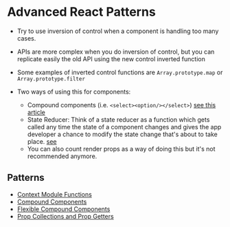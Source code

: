 # Advanced React Patterns
- Try to use inversion of control when a component is handling too many cases.
- APIs are more complex when you do inversion of control, but you can replicate easily the old API using the new control inverted function
- Some examples of inverted control functions are `Array.prototype.map` or `Array.prototype.filter`

- Two ways of using this for components:
  - Compound components (i.e. `<select><option/></select>`) [see this article](https://kentcdodds.com/blog/compound-components-with-react-hooks)
  - State Reducer: Think of a state reducer as a function which gets called any time the state of a component changes and gives the app developer a chance to modify the state change that's about to take place. [see](https://kentcdodds.com/blog/the-state-reducer-pattern-with-react-hooks)
  - You can also count render props as a way of doing this but it's not recommended anymore.

## Patterns
- [Context Module Functions](./context-module-functions.md)
- [Compound Components](./compound-components.md)
- [Flexible Compound Components](./flexible-compound-components.md)
- [Prop Collections and Prop Getters](./prop-collections-getters.md)